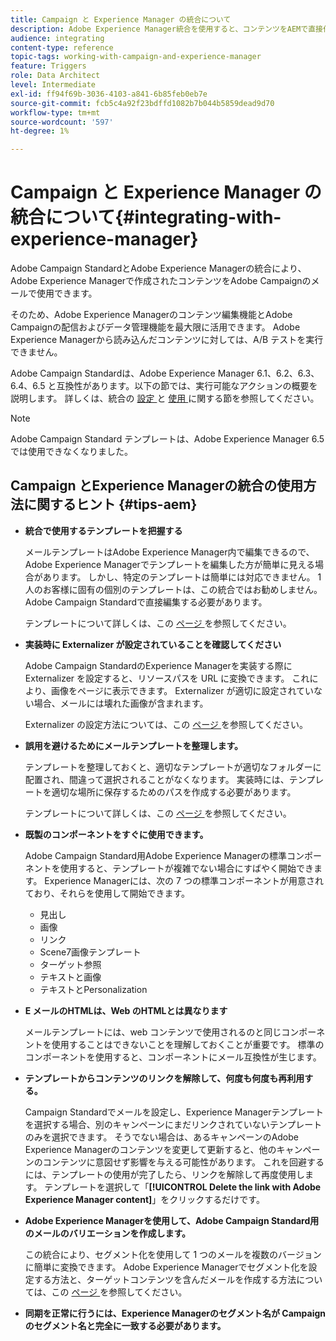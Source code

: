 ```yaml
---
title: Campaign と Experience Manager の統合について
description: Adobe Experience Manager統合を使用すると、コンテンツをAEMで直接作成して、後からAdobe Campaignで使用できます。
audience: integrating
content-type: reference
topic-tags: working-with-campaign-and-experience-manager
feature: Triggers
role: Data Architect
level: Intermediate
exl-id: ff94f69b-3036-4103-a841-6b85feb0eb7e
source-git-commit: fcb5c4a92f23bdffd1082b7b044b5859dead9d70
workflow-type: tm+mt
source-wordcount: '597'
ht-degree: 1%

---
```


# Campaign と Experience Manager の統合について{#integrating-with-experience-manager}

Adobe Campaign StandardとAdobe Experience Managerの統合により、Adobe Experience Managerで作成されたコンテンツをAdobe Campaignのメールで使用できます。

そのため、Adobe Experience Managerのコンテンツ編集機能とAdobe Campaignの配信およびデータ管理機能を最大限に活用できます。 Adobe Experience Managerから読み込んだコンテンツに対しては、A/B テストを実行できません。

Adobe Campaign Standardは、Adobe Experience Manager 6.1、6.2、6.3、6.4、6.5 と互換性があります。以下の節では、実行可能なアクションの概要を説明します。 詳しくは、統合の [ 設定 ](https://experienceleague.adobe.com/docs/experience-manager-65/administering/integration/campaignstandard.html?lang=ja) と [ 使用 ](https://experienceleague.adobe.com/docs/experience-manager-65/authoring/aem-adobe-campaign/campaign.html?lang=ja) に関する節を参照してください。

>[!NOTE]
>
> Adobe Campaign Standard テンプレートは、Adobe Experience Manager 6.5 では使用できなくなりました。

## Campaign とExperience Managerの統合の使用方法に関するヒント {#tips-aem}

* **統合で使用するテンプレートを把握する**

  メールテンプレートはAdobe Experience Manager内で編集できるので、Adobe Experience Managerでテンプレートを編集した方が簡単に見える場合があります。 しかし、特定のテンプレートは簡単には対応できません。 1 人のお客様に固有の個別のテンプレートは、この統合ではお勧めしません。Adobe Campaign Standardで直接編集する必要があります。

  テンプレートについて詳しくは、この [ ページ ](https://experienceleague.adobe.com/docs/experience-manager-65/developing/platform/templates/templates.html?lang=ja) を参照してください。

* **実装時に Externalizer が設定されていることを確認してください**

  Adobe Campaign StandardのExperience Managerを実装する際に Externalizer を設定すると、リソースパスを URL に変換できます。 これにより、画像をページに表示できます。 Externalizer が適切に設定されていない場合、メールには壊れた画像が含まれます。

  Externalizer の設定方法については、この [ ページ ](https://experienceleague.adobe.com/docs/experience-manager-65/developing/platform/externalizer.html?lang=ja) を参照してください。

* **誤用を避けるためにメールテンプレートを整理します。**

  テンプレートを整理しておくと、適切なテンプレートが適切なフォルダーに配置され、間違って選択されることがなくなります。 実装時には、テンプレートを適切な場所に保存するためのパスを作成する必要があります。

  テンプレートについて詳しくは、この [ ページ ](https://experienceleague.adobe.com/docs/experience-manager-65/developing/platform/templates/templates.html?lang=ja#template-availability) を参照してください。

* **既製のコンポーネントをすぐに使用できます。**

  Adobe Campaign Standard用Adobe Experience Managerの標準コンポーネントを使用すると、テンプレートが複雑でない場合にすばやく開始できます。
Experience Managerには、次の 7 つの標準コンポーネントが用意されており、それらを使用して開始できます。

   * 見出し
   * 画像
   * リンク
   * Scene7画像テンプレート
   * ターゲット参照
   * テキストと画像
   * テキストとPersonalization

* **E メールのHTMLは、Web のHTMLとは異なります**

  メールテンプレートには、web コンテンツで使用されるのと同じコンポーネントを使用することはできないことを理解しておくことが重要です。 標準のコンポーネントを使用すると、コンポーネントにメール互換性が生じます。

* **テンプレートからコンテンツのリンクを解除して、何度も何度も再利用する。**

  Campaign Standardでメールを設定し、Experience Managerテンプレートを選択する場合、別のキャンペーンにまだリンクされていないテンプレートのみを選択できます。 そうでない場合は、あるキャンペーンのAdobe Experience Managerのコンテンツを変更して更新すると、他のキャンペーンのコンテンツに意図せず影響を与える可能性があります。
これを回避するには、テンプレートの使用が完了したら、リンクを解除して再度使用します。 テンプレートを選択して「**[!UICONTROL Delete the link with Adobe Experience Manager content]**」をクリックするだけです。

* **Adobe Experience Managerを使用して、Adobe Campaign Standard用のメールのバリエーションを作成します。**

  この統合により、セグメント化を使用して 1 つのメールを複数のバージョンに簡単に変換できます。
Adobe Experience Managerでセグメント化を設定する方法と、ターゲットコンテンツを含んだメールを作成する方法については、この [ ページ ](https://experienceleague.adobe.com/docs/experience-manager-65/authoring/aem-adobe-campaign/target-adobe-campaign.html?lang=ja#setting-up-segmentation-in-aem) を参照してください。

* **同期を正常に行うには、Experience Managerのセグメント名が Campaign のセグメント名と完全に一致する必要があります。**
